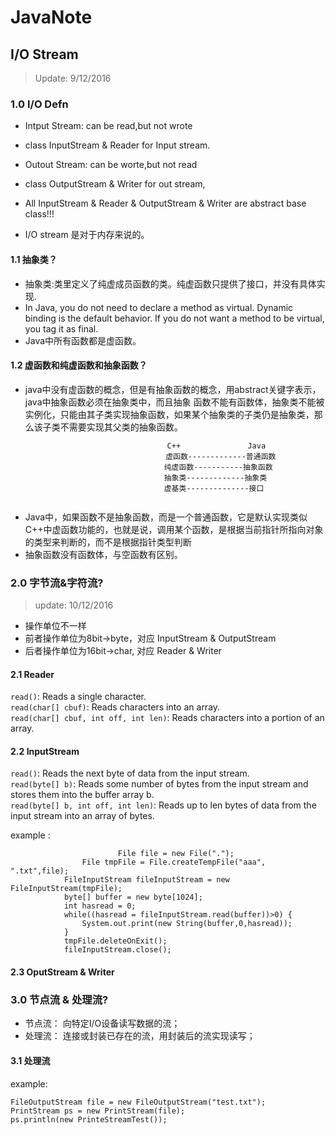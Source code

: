 # JavaNote

## I/O Stream
> Update: 9/12/2016     

### 1.0 I/O Defn
* Intput Stream: can be read,but not wrote
* class InputStream & Reader for Input stream.

* Outout Stream: can be worte,but not read 
* class OutputStream & Writer for out stream,

* All InputStream & Reader & OutputStream & Writer are abstract base class!!!

* I/O stream 是对于内存来说的。  

#### 1.1 抽象类？
* 抽象类:类里定义了纯虚成员函数的类。纯虚函数只提供了接口，并没有具体实现.
* In Java, you do not need to declare a method as virtual. Dynamic binding is the default behavior. If you do not want a method to be virtual, you tag it as final.
* Java中所有函数都是虚函数。  

#### 1.2 虚函数和纯虚函数和抽象函数？
* java中没有虚函数的概念，但是有抽象函数的概念，用abstract关键字表示，java中抽象函数必须在抽象类中，而且抽象 函数不能有函数体，抽象类不能被实例化，只能由其子类实现抽象函数，如果某个抽象类的子类仍是抽象类，那么该子类不需要实现其父类的抽象函数。
```
                                   C++               Java
　                                 虚函数-------------普通函数
　　                               纯虚函数-----------抽象函数
　　                               抽象类-------------抽象类
　　                               虚基类--------------接口
  
 ```
* Java中，如果函数不是抽象函数，而是一个普通函数，它是默认实现类似C++中虚函数功能的，也就是说，调用某个函数，是根据当前指针所指向对象的类型来判断的，而不是根据指针类型判断
* 抽象函数没有函数体，与空函数有区别。     

### 2.0 字节流&字符流?    
> update: 10/12/2016

* 操作单位不一样
* 前者操作单位为8bit->byte，对应 InputStream & OutputStream
* 后者操作单位为16bit->char, 对应 Reader & Writer     

#### 2.1 Reader

`read()`: Reads a single character.     
`read(char[] cbuf)`: Reads characters into an array.     
`read(char[] cbuf, int off, int len)`: Reads characters into a portion of an array.     
    

#### 2.2 InputStream     

`read()`: Reads the next byte of data from the input stream.     
`read(byte[] b)`: Reads some number of bytes from the input stream and stores them into the buffer array b.     
`read(byte[] b, int off, int len)`: Reads up to len bytes of data from the input stream into an array of bytes.     
     
example :
```
                        File file = new File(".");
		        File tmpFile = File.createTempFile("aaa", ".txt",file);
			FileInputStream fileInputStream = new FileInputStream(tmpFile);
			byte[] buffer = new byte[1024];
			int hasread = 0;
			while((hasread = fileInputStream.read(buffer))>0) {
				System.out.print(new String(buffer,0,hasread));
			}
			tmpFile.deleteOnExit();
			fileInputStream.close();
```     
     
#### 2.3 OputStream & Writer     

### 3.0 节点流 & 处理流?     
* 节点流： 向特定I/O设备读写数据的流；
* 处理流： 连接或封装已存在的流，用封装后的流实现读写；     

#### 3.1 处理流     

example:     
```
FileOutputStream file = new FileOutputStream("test.txt");
PrintStream ps = new PrintStream(file);
ps.println(new PrinteStreamTest());
```
